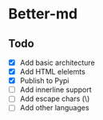 # Better-md

## Todo

-   [x] Add basic architecture
-   [x] Add HTML elelemts
-   [x] Publish to Pypi
-   [ ] Add innerline support
-   [ ] Add escape chars (\\)
-   [ ] Add other languages
